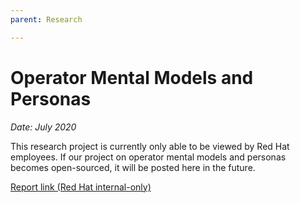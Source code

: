 ```yaml
---
parent: Research

---
```

# Operator Mental Models and Personas

*Date: July 2020*

This research project is currently only able to be viewed by Red Hat employees. If our project on operator mental models and personas becomes open-sourced, it will be posted here in the future.

[Report link (Red Hat internal-only)](https://docs.google.com/document/d/1Rkt102uC1R2V5SCbhrKq138lkTHU-b8gfDpGVVE1MD0/edit?usp=sharing)

